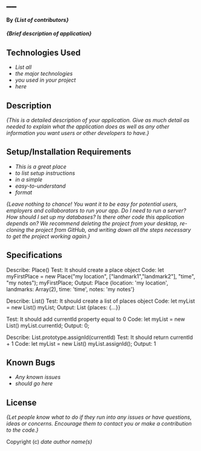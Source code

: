 # __

#### By _**{List of contributors}**_

#### _{Brief description of application}_

## Technologies Used

* _List all_
* _the major technologies_
* _you used in your project_
* _here_

## Description

_{This is a detailed description of your application. Give as much detail as needed to explain what the application does as well as any other information you want users or other developers to have.}_

## Setup/Installation Requirements

* _This is a great place_
* _to list setup instructions_
* _in a simple_
* _easy-to-understand_
* _format_

_{Leave nothing to chance! You want it to be easy for potential users, employers and collaborators to run your app. Do I need to run a server? How should I set up my databases? Is there other code this application depends on? We recommend deleting the project from your desktop, re-cloning the project from GitHub, and writing down all the steps necessary to get the project working again.}_

## Specifications

Describe: Place()
Test: It should create a place object
Code: let myFirstPlace = new Place("my location", ["landmark1","landmark2"], "time", "my notes");
      myFirstPlace;
Output: Place {location: 'my location', landmarks: Array(2), time: 'time', notes: 'my notes'}    

Describe: List()
Test: It should create a list of places object
Code: let myList = new List()
      myList;
Output: List {places: {…}}

Test: It should add currentId property equal to 0
Code: let myList = new List()
      myList.currentId;
Output: 0;

Describe: List.prototype.assignId(currentId)
Test: It should return currentId + 1
Code: let myList = new List()
      myList.assignId();
Output: 1

## Known Bugs

* _Any known issues_
* _should go here_

## License

_{Let people know what to do if they run into any issues or have questions, ideas or concerns.  Encourage them to contact you or make a contribution to the code.}_

Copyright (c) _date_ _author name(s)_
